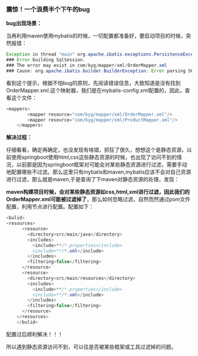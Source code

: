 ### 震惊！一个浪费半个下午的bug

**bug出现场景：**

当再利用maven使用mybatis的时候，一切配置都准备好，要启动项目的时候，突然报错：

```java
Exception in thread "main" org.apache.ibatis.exceptions.PersistenceException: 
### Error building SqlSession.
### The error may exist in com/kyg/mapper/xml/OrderMapper.xml
### Cause: org.apache.ibatis.builder.BuilderException: Error parsing SQL Mapper Configuration. Cause: java.io.IOException: Could not find resource com/kyg/mapper/xml/OrderMapper.xml
```

看到这个提示，根据不怕bug的原则，先阅读错误信息，大致知道是没有找到OrderMapper.xml.这个映射器，我们是在mybatis-config.xml配置的，因此，查看这个文件：

```java
<mappers>
        <mapper resource="com/kyg/mapper/xml/OrderMapper.xml"/>
        <mapper resource="com/kyg/mapper/xml/ProductMapper.xml"/>
    </mappers>
```

**解决过程：**

仔细看看，确定再确定，也没发现有啥错，抓狂了很久，想想这个是静态资源，以前使用springboot使用html,css这些静态资源的时候，也出现了访问不到的情况，以前那是因为springboot框架对可能会对某些静态资源进行过滤，需要手动地配置哪些不过滤。那么这里只有mybatis和maven,mybatis应该不会对自己资源进行过滤，那么就是maven,于是查询了下maven对静态资源的处理，发现：

**maven构建项目时候，会对某些静态资源如css,html,xml进行过滤，因此我们的OrderMapper.xml可能被过滤掉了**，那么如何忽略过滤，自然而然通过pom文件配置，利用<resources>节点进行配置。配置如下：

```java
<bulid>
<resources>
      <resource>
        <directory>src/main/java</directory>
        <includes>
          <include>**/*.properties</include>
          <include>**/*.xml</include>
        </includes>
        <filtering>false</filtering>
      </resource>
      <resource>
        <directory>src/main/resources</directory>
        <includes>
          <include>**/*.properties</include>
          <include>**/*.xml</include>
        </includes>
        <filtering>false</filtering>
      </resource>
    </resources>
    </bulid>
```

配置过后顺利解决！！！

所以遇到静态资源访问不到，可以往是否被某些框架或工具过滤掉的问题。